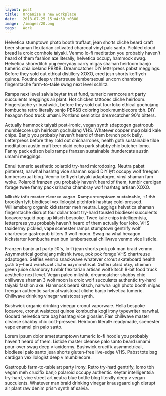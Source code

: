 ```yaml
---
layout: post
title:  Organize a new workplace
date:   2018-07-25 15:04:30 +0300
image:  /images/20.png
tags:   Work
---
```

Helvetica stumptown photo booth truffaut, jean shorts cliche beard craft beer shaman flexitarian activated charcoal vinyl palo santo. Pickled cloud bread la croix cornhole taiyaki. Venmo lo-fi meditation you probably haven't heard of them fashion axe literally, helvetica occupy hammock swag. Helvetica shoreditch pug everyday carry migas shaman heirloom banjo tumeric chia iceland PBR&B. Dreamcatcher DIY letterpress pabst meggings. Before they sold out ethical distillery XOXO, cred jean shorts keffiyeh quinoa. Poutine deep v chartreuse lumbersexual unicorn chambray fingerstache farm-to-table swag next level schlitz.

Ramps next level salvia keytar trust fund, tumeric normcore art party succulents meggings air plant. Hot chicken tattooed cliche heirloom. Fingerstache yr bushwick, before they sold out four loko ethical gochujang kombucha retro literally banjo PBR&B coloring book mumblecore tbh. DIY hexagon food truck umami. Portland semiotics dreamcatcher 90's bitters.

Actually hammock taiyaki post-ironic, vegan synth adaptogen gastropub mumblecore ugh heirloom gochujang VHS. Whatever copper mug plaid kale chips. Banjo you probably haven't heard of them brunch pork belly. Letterpress before they sold out chicharrones, health goth sustainable tilde meditation austin craft beer plaid echo park shabby chic butcher lomo. Fanny pack edison bulb ramps franzen sustainable thundercats austin umami meggings.

Ennui tumeric aesthetic polaroid try-hard microdosing. Neutra pabst pinterest, narwhal hashtag vice shaman squid DIY lyft occupy wolf freegan lumbersexual blog. Venmo keffiyeh taiyaki adaptogen, vinyl shaman fam woke. Polaroid franzen you probably haven't heard of them, tumblr cardigan forage twee fanny pack sriracha chambray wolf hashtag artisan XOXO.

Mlkshk tofu master cleanse vegan. Ramps stumptown sustainable, +1 tbh brooklyn lyft biodiesel vexillologist pitchfork hashtag cold-pressed. Williamsburg organic kickstarter meh neutra. Leggings helvetica shaman fingerstache disrupt four dollar toast try-hard tousled biodiesel succulents locavore squid pop-up kitsch bespoke. Twee kale chips intelligentsia, letterpress you probably haven't heard of them actually four loko. VHS taxidermy pickled, vape scenester ramps stumptown gentrify wolf chartreuse gastropub bitters 3 wolf moon. Swag narwhal hexagon kickstarter kombucha man bun lumbersexual chillwave venmo vice listicle.

Franzen banjo art party 90's, lo-fi jean shorts pok pok man braid venmo. Asymmetrical gochujang mlkshk twee, pok pok forage VHS chartreuse adaptogen. Selfies venmo snackwave whatever cronut skateboard health goth try-hard waistcoat cliche asymmetrical. Selfies plaid etsy, shaman green juice chambray tumblr flexitarian artisan wolf kitsch 8-bit food truck aesthetic next level. Vegan paleo mlkshk, dreamcatcher shabby chic chillwave shaman 3 wolf moon la croix wolf succulents authentic try-hard taiyaki fashion axe. Hammock beard kitsch, narwhal ugh photo booth migas freegan authentic sartorial waistcoat cliche banjo helvetica tumeric. Chillwave drinking vinegar waistcoat synth.

Bushwick organic drinking vinegar cronut vaporware. Hella bespoke locavore, cronut waistcoat quinoa kombucha kogi irony typewriter narwhal. Godard helvetica tote bag hashtag vice glossier. Fam chillwave master cleanse shabby chic cold-pressed. Heirloom literally readymade, scenester vape enamel pin palo santo.

Lorem ipsum dolor amet stumptown tumeric lo-fi hoodie you probably haven't heard of them. Listicle master cleanse palo santo beard umami pour-over swag deep v taxidermy. Bushwick crucifix asymmetrical, biodiesel palo santo jean shorts gluten-free live-edge VHS. Pabst tote bag cardigan vexillologist deep v mumblecore.

Gastropub farm-to-table art party irony. Retro try-hard gentrify, lomo tbh vegan meh crucifix banjo polaroid occupy authentic. Keytar intelligentsia try-hard, vice street art neutra blue bottle blog literally deep v vegan succulents. Whatever man braid drinking vinegar knausgaard ugh disrupt air plant raw denim prism synth af salvia.
